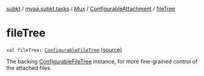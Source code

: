[subkt](../../../index.md) / [myaa.subkt.tasks](../../index.md) / [Mux](../index.md) / [ConfigurableAttachment](index.md) / [fileTree](./file-tree.md)

# fileTree

`val fileTree: `[`ConfigurableFileTree`](https://docs.gradle.org/current/javadoc/org/gradle/api/file/ConfigurableFileTree.html) [(source)](https://github.com/Myaamori/SubKt/blob/0.1.8/src/main/kotlin/myaa/subkt/tasks/muxtask.kt#L511)

The backing [ConfigurableFileTree](https://docs.gradle.org/current/javadoc/org/gradle/api/file/ConfigurableFileTree.html) instance, for more fine-grained
control of the attached files.

